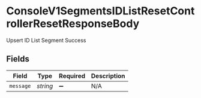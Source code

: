 # ConsoleV1SegmentsIDListResetControllerResetResponseBody

Upsert ID List Segment Success


## Fields

| Field              | Type               | Required           | Description        |
| ------------------ | ------------------ | ------------------ | ------------------ |
| `message`          | *string*           | :heavy_minus_sign: | N/A                |